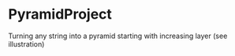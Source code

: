 # PyramidProject
Turning any string into a pyramid starting with increasing layer (see illustration)
